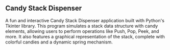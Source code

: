 ## Candy Stack Dispenser
A fun and interactive Candy Stack Dispenser application built with Python's Tkinter library. This program simulates a stack data structure with candy elements, allowing users to perform operations like Push, Pop, Peek, and more. It also features a graphical representation of the stack, complete with colorful candies and a dynamic spring mechanism.
